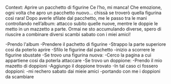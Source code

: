 Context:
Aprire un pacchetto di figurine
Ce l’ho, mi manca!
Che emozione, ogni volta che apro un pacchetto nuovo... chissà se troverò quella figurina così rara!
Dopo averle sfilate dal pacchetto, me le passo tra le mani controllando nell’album: attacco subito quelle nuove, mentre le doppie le metto in un mazzetto a parte. Ormai ne sto accumulando diverse, spero di riuscire a combinare diversi scambi sabato con i miei amici! 

-Prendo l'album
-Prendere il pachetto di figurine 
-Strappo la parte superiore cosi da poterlo aprire
-Sfilo le figurine dal pachetto
-inizio a scorrere le figurine sbustate
 -Se trovo una figurina nuova:
    -Cerco la pagina a cui appartiene cosi da poterla attaccare
 -Se trovo un doppione:
    -Prendo il mio mazetto di doppioni
    -Aggiungo il doppione trovato
 -In tal caso ci fossero doppioni:
    -mi rechero sabato dai mieie amici
    -portando con me i doppioni da scambiare          
